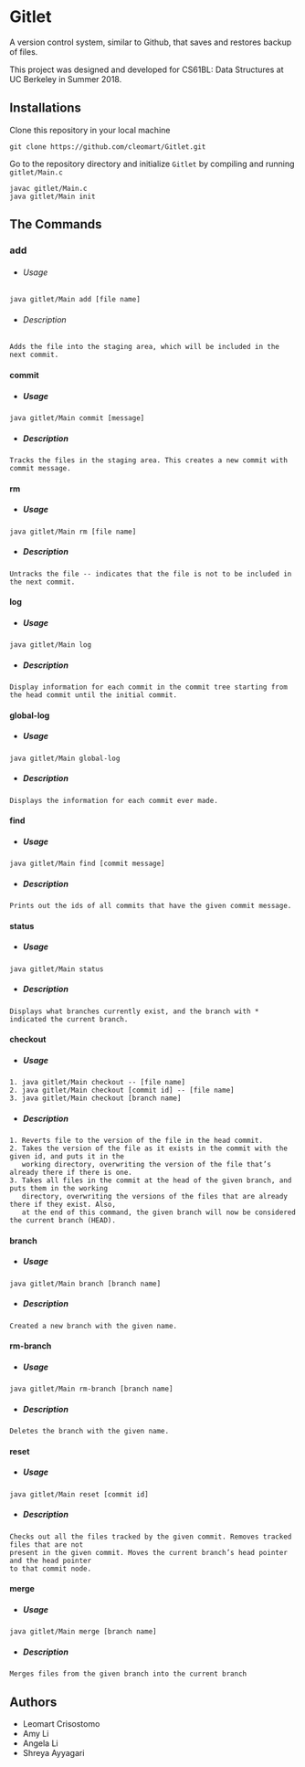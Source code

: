 # Gitlet
A version control system, similar to Github, that saves and restores backup of files.

This project was designed and developed for CS61BL: Data Structures at UC Berkeley in Summer 2018.

## Installations
Clone this repository in your local machine
```
git clone https://github.com/cleomart/Gitlet.git
```
Go to the repository directory and initialize `Gitlet` by compiling and running `gitlet/Main.c`
```
javac gitlet/Main.c
java gitlet/Main init
```
## The Commands
### add
 - ###### Usage 
````
java gitlet/Main add [file name]
````
- ###### Description
```
Adds the file into the staging area, which will be included in the next commit.
```
#### commit 
- ##### Usage
```
java gitlet/Main commit [message]
```
- ##### Description
```
Tracks the files in the staging area. This creates a new commit with commit message.
```
#### rm
- ##### Usage
```
java gitlet/Main rm [file name]
```
- ##### Description
```
Untracks the file -- indicates that the file is not to be included in the next commit.
```

#### log
- ##### Usage
```
java gitlet/Main log
```

- ##### Description
```
Display information for each commit in the commit tree starting from the head commit until the initial commit.
```
#### global-log
- ##### Usage
```
java gitlet/Main global-log
```

- ##### Description
```
Displays the information for each commit ever made.
```
#### find
- ##### Usage
```
java gitlet/Main find [commit message]
```

- ##### Description
```
Prints out the ids of all commits that have the given commit message.
```
#### status
- ##### Usage
```
java gitlet/Main status
```

- ##### Description
```
Displays what branches currently exist, and the branch with * indicated the current branch.
```
#### checkout
- ##### Usage
```
1. java gitlet/Main checkout -- [file name]
2. java gitlet/Main checkout [commit id] -- [file name]
3. java gitlet/Main checkout [branch name]
```

- ##### Description
```
1. Reverts file to the version of the file in the head commit.
2. Takes the version of the file as it exists in the commit with the given id, and puts it in the 
   working directory, overwriting the version of the file that’s already there if there is one.
3. Takes all files in the commit at the head of the given branch, and puts them in the working 
   directory, overwriting the versions of the files that are already there if they exist. Also,
   at the end of this command, the given branch will now be considered the current branch (HEAD).

```
#### branch
- ##### Usage
```
java gitlet/Main branch [branch name]
```

- ##### Description
```
Created a new branch with the given name.
```
#### rm-branch
- ##### Usage
```
java gitlet/Main rm-branch [branch name]
```

- ##### Description
```
Deletes the branch with the given name.
```
#### reset
- ##### Usage
```
java gitlet/Main reset [commit id]
```

- ##### Description
```
Checks out all the files tracked by the given commit. Removes tracked files that are not 
present in the given commit. Moves the current branch’s head pointer and the head pointer
to that commit node.
```
#### merge
- ##### Usage
```
java gitlet/Main merge [branch name]
```

- ##### Description
```
Merges files from the given branch into the current branch
```
## Authors
- Leomart Crisostomo
- Amy Li
- Angela Li
- Shreya Ayyagari
